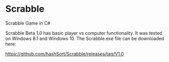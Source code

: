 # Scrabble
Scrabble Game in C#

Scrabble Beta 1.0 has basic player vs computer functionality. It was tested on Windows 8.1 and Windows 10. The Scrabble.exe file can be downloaded here:

https://github.com/hashSort/Scrabble/releases/tag/V1.0
